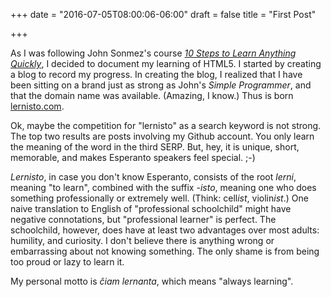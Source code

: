 +++
date = "2016-07-05T08:00:06-06:00"
draft = false
title = "First Post"

+++

As I was following John Sonmez's course [*10 Steps to Learn Anything Quickly*](http://bit.ly/29pbVTp), I decided to document my learning of HTML5. I started by creating a blog to record my progress.  In creating the blog, I realized that I have been sitting on a brand just as strong as John's *Simple Programmer*, and that the domain name was available. (Amazing, I know.) Thus is born [lernisto.com](/).  

Ok, maybe the competition for "lernisto" as a search keyword is not strong. The top two results are posts involving my Github account. You only learn the meaning of the word in the third SERP. But, hey, it is unique, short, memorable, and makes Esperanto speakers feel special. ;-)

*Lernisto*, in case you don't know Esperanto, consists of the root *lerni*, meaning "to learn", combined with the suffix *-isto*, meaning one who does something professionally or extremely well. (Think: cell<i>ist</i>, violin<i>ist</i>.)  One naive translation to English of "professional schoolchild" might have negative connotations, but "professional learner" is perfect. The schoolchild, however, does have at least two advantages over most adults: humility, and curiosity. I don't believe there is anything wrong or embarrassing about not knowing something. The only shame is from being too proud or lazy to learn it.

My personal motto is *ĉiam lernanta*, which means "always learning".
